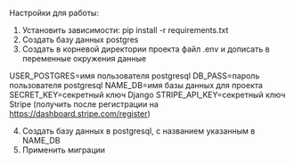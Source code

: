 Настройки для работы:
1) Установить зависимости: pip install -r requirements.txt
2) Создать базу данных postgres
3) Создать в корневой директории проекта файл .env и дописать в переменные окружения данные

USER_POSTGRES=имя пользователя postgresql
DB_PASS=пароль пользователя postgresql
NAME_DB=имя базы данных для проекта
SECRET_KEY=секретный ключ Django
STRIPE_API_KEY=секретный ключ Stripe (получить после регистрации на https://dashboard.stripe.com/register)

4) Создать базу данных в postgresql, c названием указанным в NAME_DB
5) Применить миграции
